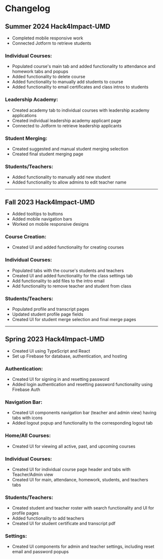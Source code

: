 # Changelog

## Summer 2024 Hack4Impact-UMD 
- Completed mobile responsive work
- Connected Jotform to retrieve students
 
### Individual Courses:
- Populated course's main tab and added functionality to attendance and homework tabs and popups
- Added functionality to delete course
- Added functionality to manually add students to course
- Added functionality to email certificates and class intros to students

### Leadership Academy:
- Created academy tab to individual courses with leadership academy applications
- Created individual leadership academy applicant page
- Connected to Jotform to retrieve leadership applicants

### Student Merging:
- Created suggested and manual student merging selection
- Created final student merging page

### Students/Teachers:
- Added functionality to manually add new student
- Added functionality to allow admins to edit teacher name

--- 

## Fall 2023 Hack4Impact-UMD 
- Added tooltips to buttons
- Added mobile navigation bars
- Worked on mobile responsive designs

### Course Creation:
- Created UI and added functionality for creating courses

### Individual Courses:
- Populated tabs with the course's students and teachers
- Created UI and added functionality for the class settings tab
- Add functionality to add files to the intro email
- Add functionality to remove teacher and student from class

### Students/Teachers:
- Populated profile and transcript pages
- Updated student profile page fields
- Created UI for student merge selection and final merge pages

---

## Spring 2023 Hack4Impact-UMD 
- Created UI using TypeScript and React
- Set up Firebase for database, authentication, and hosting

### Authentication:
- Created UI for signing in and resetting password 
- Added login authentication and resetting password functionality using Firebase Auth 

### Navigation Bar:
- Created UI components navigation bar (teacher and admin view) having tabs with icons
- Added logout popup and functionality to the corresponding logout tab

### Home/All Courses:
- Created UI for viewing all active, past, and upcoming courses

### Individual Courses:
- Created UI for individual course page header and tabs with Teacher/Admin view
- Created UI for main, attendance, homework, students, and teachers tabs

### Students/Teachers:
- Created student and teacher roster with search functionality and UI for profile pages
- Added functionality to add teachers
- Created UI for student certificate and transcript pdf

### Settings:
- Created UI components for admin and teacher settings, including reset email and password popups
